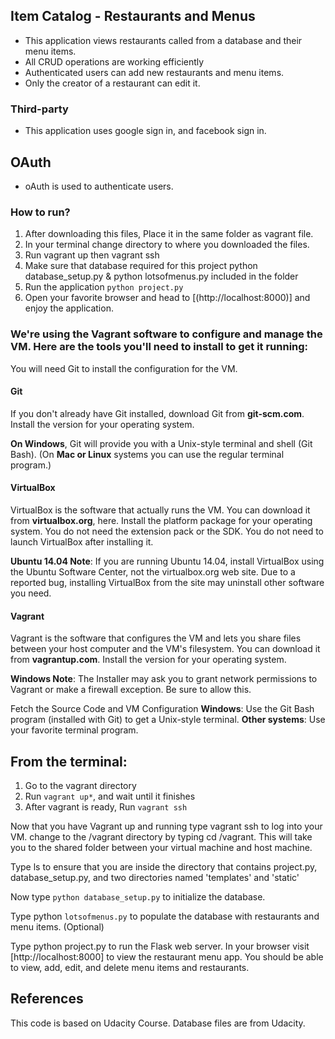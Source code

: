 ## Item Catalog - Restaurants and Menus

* This application views restaurants called from a database and their menu items.
* All CRUD operations are working efficiently
* Authenticated users can add new restaurants and menu items.
* Only the creator of a restaurant can edit it.


### Third-party
* This application uses google sign in, and facebook sign in.


## OAuth
* oAuth is used to authenticate users.
### How to run?

1. After downloading this files, Place it in the same folder as vagrant file.
2. In your terminal change directory to where you downloaded the files.
3. Run vagrant up then vagrant ssh
4. Make sure that  database required for this project python database_setup.py & python lotsofmenus.py included in the folder
5. Run the application `python project.py`
6. Open your favorite browser and head to [(http://localhost:8000)] and enjoy the application.


### We're using the Vagrant software to configure and manage the VM. Here are the tools you'll need to install to get it running:
You will need Git to install the configuration for the VM.

#### Git
If you don't already have Git installed, download Git from **git-scm.com**. Install the version for your operating system.

**On Windows**, Git will provide you with a Unix-style terminal and shell (Git Bash).
(On **Mac or Linux** systems you can use the regular terminal program.)



#### VirtualBox
VirtualBox is the software that actually runs the VM. You can download it from **virtualbox.org**, here. Install the platform package for your operating system. You do not need the extension pack or the SDK. You do not need to launch VirtualBox after installing it.

**Ubuntu 14.04 Note**: If you are running Ubuntu 14.04, install VirtualBox using the Ubuntu Software Center, not the virtualbox.org web site. Due to a reported bug, installing VirtualBox from the site may uninstall other software you need.

#### Vagrant
Vagrant is the software that configures the VM and lets you share files between your host computer and the VM's filesystem. You can download it from **vagrantup.com**. Install the version for your operating system.

**Windows Note**: The Installer may ask you to grant network permissions to Vagrant or make a firewall exception. Be sure to allow this.

Fetch the Source Code and VM Configuration
**Windows**: Use the Git Bash program (installed with Git) to get a Unix-style terminal.
**Other systems**: Use your favorite terminal program.

## From the terminal:
1. Go to the vagrant directory
2. Run `vagrant up*`, and wait until it finishes
3. After vagrant is ready, Run `vagrant ssh`


Now that you have Vagrant up and running type vagrant ssh to log into your VM. change to the /vagrant directory by typing cd /vagrant. This will take you to the shared folder between your virtual machine and host machine.

Type ls to ensure that you are inside the directory that contains project.py, database_setup.py, and two directories named 'templates' and 'static'

Now type `python database_setup.py` to initialize the database.

Type python `lotsofmenus.py` to populate the database with restaurants and menu items. (Optional)

Type python project.py to run the Flask web server. In your browser visit [http://localhost:8000] to view the restaurant menu app. You should be able to view, add, edit, and delete menu items and restaurants.

## References
This code is based on Udacity Course.
Database files are from Udacity.
